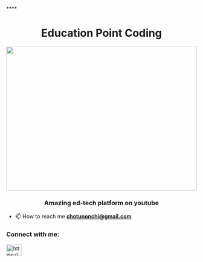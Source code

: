 ****<h1 align="center">Education Point Coding</h1>
<img width="100%vh" height="380" src="https://imgs.search.brave.com/ylWPC7HY7zfgkvqUbJqsiaPodVyZMdEyMMq1ZjHBaXA/rs:fit:500:0:0/g:ce/aHR0cHM6Ly9wbGF5/LWxoLmdvb2dsZXVz/ZXJjb250ZW50LmNv/bS9WUXVJMUxZeEdK/eVpUYXp3WHBqVV9B/R1NjSVVyOHFTbW0w/cnMyYXUta2JLSlJm/S0ZCUUl6VENhSWl5/c0tVdU5TcW1jPXMy/MDA.jpeg">

<h3 align="center">Amazing ed-tech platform on youtube</h3>

- 📫 How to reach me **chotunonchi@gmail.com**

<h3 align="left">Connect with me:</h3>
<p align="left">
<a href="https://www.youtube.com/c/https://www.youtube.com/@educationpointcoding" target="blank"><img align="center" src="https://raw.githubusercontent.com/rahuldkjain/github-profile-readme-generator/master/src/images/icons/Social/youtube.svg" alt="https://www.youtube.com/@educationpointcoding" height="30" width="40" /></a>
</p>
